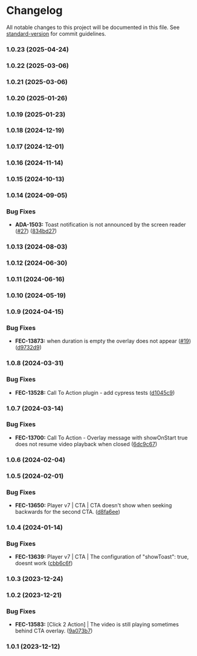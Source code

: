 # Changelog

All notable changes to this project will be documented in this file. See [standard-version](https://github.com/conventional-changelog/standard-version) for commit guidelines.

### 1.0.23 (2025-04-24)

### 1.0.22 (2025-03-06)

### 1.0.21 (2025-03-06)

### 1.0.20 (2025-01-26)

### 1.0.19 (2025-01-23)

### 1.0.18 (2024-12-19)

### 1.0.17 (2024-12-01)

### 1.0.16 (2024-11-14)

### 1.0.15 (2024-10-13)

### 1.0.14 (2024-09-05)


### Bug Fixes

* **ADA-1503:** Toast notification is not announced by the screen reader ([#27](https://github.com/kaltura/playkit-js-call-to-action/issues/27)) ([834bd27](https://github.com/kaltura/playkit-js-call-to-action/commit/834bd273b8b6abd54ad4d25ec2da4a1211268932))

### 1.0.13 (2024-08-03)

### 1.0.12 (2024-06-30)

### 1.0.11 (2024-06-16)

### 1.0.10 (2024-05-19)

### 1.0.9 (2024-04-15)


### Bug Fixes

* **FEC-13873:** when duration is empty the overlay does not appear ([#19](https://github.com/kaltura/playkit-js-call-to-action/issues/19)) ([d9732d9](https://github.com/kaltura/playkit-js-call-to-action/commit/d9732d918538e500c1df5723e611f40aef1b56bc))

### 1.0.8 (2024-03-31)


### Bug Fixes

* **FEC-13528:** Call To Action plugin - add cypress tests ([d1045c9](https://github.com/kaltura/playkit-js-call-to-action/commit/d1045c94ac62dadae21eb606ec4ce079c37738c6))

### 1.0.7 (2024-03-14)


### Bug Fixes

* **FEC-13700:** Call To Action - Overlay message with showOnStart true does not resume video playback when closed ([6dc9c67](https://github.com/kaltura/playkit-js-call-to-action/commit/6dc9c67ecbf3705260fe523a9925ee8c7dd25a3b))

### 1.0.6 (2024-02-04)

### 1.0.5 (2024-02-01)


### Bug Fixes

* **FEC-13650:** Player v7 | CTA | CTA doesn't show when seeking backwards for the second CTA. ([d8fa6ee](https://github.com/kaltura/playkit-js-call-to-action/commit/d8fa6ee3ba5fdf2923b3c1f95ff7ae9498438d43))

### 1.0.4 (2024-01-14)


### Bug Fixes

* **FEC-13639:** Player v7 | CTA | The configuration of "showToast": true, doesnt work ([cbb6c6f](https://github.com/kaltura/playkit-js-call-to-action/commit/cbb6c6f54be1a87de7c68e0241780730f704a6ab))

### 1.0.3 (2023-12-24)

### 1.0.2 (2023-12-21)


### Bug Fixes

* **FEC-13583:** [Click 2 Action] | The video is still playing sometimes behind CTA overlay. ([9a073b7](https://github.com/kaltura/playkit-js-call-to-action/commit/9a073b7d310a5e5ba66eb68fbb5cd5f6894ab3f6))

### 1.0.1 (2023-12-12)
